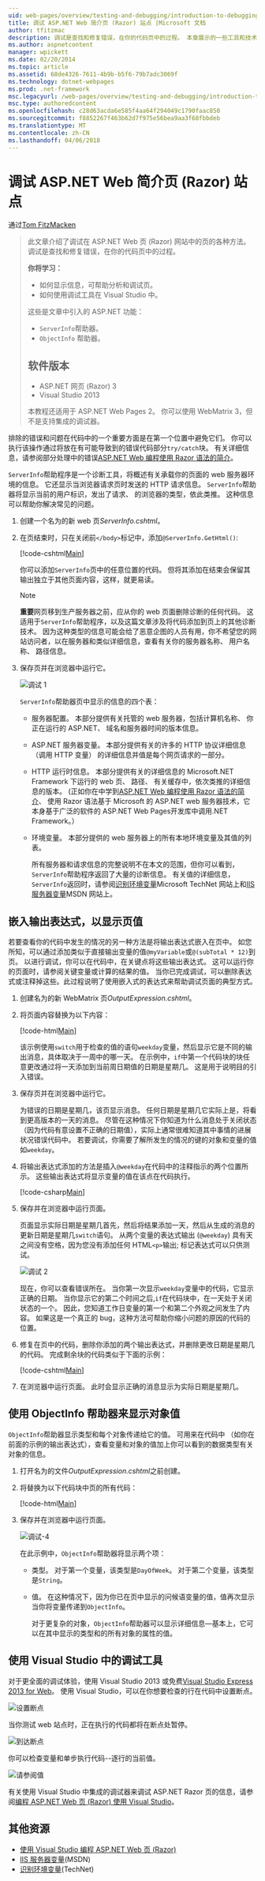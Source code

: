 ```yaml
---
uid: web-pages/overview/testing-and-debugging/introduction-to-debugging
title: 调试 ASP.NET Web 简介页 (Razor) 站点 |Microsoft 文档
author: tfitzmac
description: 调试是查找和修复错误，在你的代码页中的过程。 本章展示的一些工具和技术可用于调试和 analyz...
ms.author: aspnetcontent
manager: wpickett
ms.date: 02/20/2014
ms.topic: article
ms.assetid: 68de4326-7611-4b9b-b5f6-79b7adc3069f
ms.technology: dotnet-webpages
ms.prod: .net-framework
msc.legacyurl: /web-pages/overview/testing-and-debugging/introduction-to-debugging
msc.type: authoredcontent
ms.openlocfilehash: c28d63acda6e585f4aa64f294049c1790faac850
ms.sourcegitcommit: f8852267f463b62d7f975e56bea9aa3f68fbbdeb
ms.translationtype: MT
ms.contentlocale: zh-CN
ms.lasthandoff: 04/06/2018
---
```

<a name="introduction-to-debugging-aspnet-web-pages-razor-sites"></a>调试 ASP.NET Web 简介页 (Razor) 站点
====================
通过[Tom FitzMacken](https://github.com/tfitzmac)

> 此文章介绍了调试在 ASP.NET Web 页 (Razor) 网站中的页的各种方法。 调试是查找和修复错误，在你的代码页中的过程。
> 
> **你将学习：** 
> 
> - 如何显示信息，可帮助分析和调试页。
> - 如何使用调试工具在 Visual Studio 中。
>   
> 
> 这些是文章中引入的 ASP.NET 功能：
> 
> - `ServerInfo`帮助器。
> - `ObjectInfo` 帮助器。
>   
> 
> ## <a name="software-versions"></a>软件版本
> 
> 
> - ASP.NET 网页 (Razor) 3
> - Visual Studio 2013
>   
> 
> 本教程还适用于 ASP.NET Web Pages 2。 你可以使用 WebMatrix 3，但不是支持集成的调试器。


排除的错误和问题在代码中的一个重要方面是在第一个位置中避免它们。 你可以执行该操作通过将放在有可能导致到的错误代码部分`try/catch`块。 有关详细信息，请参阅部分处理中的错误[ASP.NET Web 编程使用 Razor 语法的简介](https://go.microsoft.com/fwlink/?LinkId=202890)。

`ServerInfo`帮助程序是一个诊断工具，将概述有关承载你的页面的 web 服务器环境的信息。 它还显示当浏览器请求页时发送的 HTTP 请求信息。 `ServerInfo`帮助器将显示当前的用户标识，发出了请求、 的浏览器的类型，依此类推。 这种信息可以帮助你解决常见的问题。

1. 创建一个名为的新 web 页*ServerInfo.cshtml*。
2. 在页结束时，只在关闭前`</body>`标记中，添加`@ServerInfo.GetHtml()`:

    [!code-cshtml[Main](introduction-to-debugging/samples/sample1.cshtml)]

    你可以添加`ServerInfo`页中的任意位置的代码。 但将其添加在结束会保留其输出独立于其他页面内容，这样，就更易读。

    > [!NOTE] 
    > 
    > **重要**网页移到生产服务器之前，应从你的 web 页面删除诊断的任何代码。 这适用于`ServerInfo`帮助程序，以及这篇文章涉及将代码添加到页上的其他诊断技术。 因为这种类型的信息可能会给了恶意企图的人员有用，你不希望您的网站访问者，以在服务器和类似详细信息，查看有关你的服务器名称、 用户名称、 路径信息。
3. 保存页并在浏览器中运行它。

    ![调试 1](introduction-to-debugging/_static/image1.jpg)

    `ServerInfo`帮助器页中显示的信息的四个表：

   - 服务器配置。 本部分提供有关托管的 web 服务器，包括计算机名称、 你正在运行的 ASP.NET、 域名和服务器时间的版本信息。
   - ASP.NET 服务器变量。 本部分提供有关的许多的 HTTP 协议详细信息 （调用 HTTP 变量） 的详细信息并值是每个网页请求的一部分。
   - HTTP 运行时信息。 本部分提供有关的详细信息的 Microsoft.NET Framework 下运行的 web 页、 路径、 有关缓存中，依次类推的详细信息的版本。 (正如你在中学到[ASP.NET Web 编程使用 Razor 语法的简介](https://go.microsoft.com/fwlink/?LinkId=202890)、 使用 Razor 语法基于 Microsoft 的 ASP.NET web 服务器技术，它本身基于广泛的软件的 ASP.NET Web Pages开发库中调用.NET Framework。）
   - 环境变量。 本部分提供的 web 服务器上的所有本地环境变量及其值的列表。

     所有服务器和请求信息的完整说明不在本文的范围，但你可以看到，`ServerInfo`帮助程序返回了大量的诊断信息。 有关值的详细信息，`ServerInfo`返回时，请参阅[识别环境变量](https://technet.microsoft.com/library/dd560744(WS.10).aspx)Microsoft TechNet 网站上和[IIS 服务器变量](https://msdn.microsoft.com/library/ms524602(VS.90).aspx)MSDN 网站上。

## <a name="embedding-output-expressions-to-display-page-values"></a>嵌入输出表达式，以显示页值

若要查看你的代码中发生的情况的另一种方法是将输出表达式嵌入在页中。 如您所知，可以通过添加类似于直接输出变量的值`@myVariable`或`@(subTotal * 12)`到页。 以进行调试，你可以在代码中，在关键点将这些输出表达式。 这可以运行你的页面时，请参阅关键变量或计算的结果的值。 当你已完成调试，可以删除表达式或注释掉这些。此过程说明了使用嵌入式的表达式来帮助调试页面的典型方式。

1. 创建名为的新 WebMatrix 页*OutputExpression.cshtml*。
2. 将页面内容替换为以下内容：

    [!code-html[Main](introduction-to-debugging/samples/sample2.html)]

    该示例使用`switch`用于检查的值的语句`weekday`变量，然后显示它是不同的输出消息，具体取决于一周中的哪一天。 在示例中，`if`中第一个代码块的块任意更改通过将一天添加到当前周日期值的日期是星期几。 这是用于说明目的引入错误。
3. 保存页并在浏览器中运行它。

    为错误的日期是星期几，该页显示消息。 任何日期是星期几它实际上是，将看到更高版本的一天的消息。 尽管在这种情况下你知道为什么消息处于关闭状态 （因为代码有意设置不正确的日期值），实际上通常很难知道其中事情的进展状况错误代码中。 若要调试，你需要了解所发生的情况的键的对象和变量的值如`weekday`。
4. 将输出表达式添加的方法是插入`@weekday`在代码中的注释指示的两个位置所示。 这些输出表达式将显示变量的值在该点在代码执行。

    [!code-csharp[Main](introduction-to-debugging/samples/sample3.cs?highlight=2-3,15-16)]
5. 保存并在浏览器中运行页面。

    页面显示实际日期是星期几首先，然后将结果添加一天，然后从生成的消息的更新日期是星期几`switch`语句。 从两个变量的表达式输出 (`@weekday`) 具有天之间没有空格，因为您没有添加任何 HTML`<p>`输出; 标记表达式可以只供测试。

    ![调试 2](introduction-to-debugging/_static/image2.jpg)

    现在，你可以查看错误所在。 当你第一次显示`weekday`变量中的代码，它显示正确的日期。 当你显示它的第二个时间之后,`if`在代码块中，在一天处于关闭状态的一个。 因此，您知道工作日变量的第一个和第二个外观之间发生了内容。 如果这是一个真正的 bug，这种方法可帮助你缩小问题的原因的代码的位置。
6. 修复在页中的代码，删除你添加的两个输出表达式，并删除更改日期是星期几的代码。 完成剩余块的代码类似于下面的示例：

    [!code-cshtml[Main](introduction-to-debugging/samples/sample4.cshtml)]
7. 在浏览器中运行页面。 此时会显示正确的消息显示为实际日期是星期几。

## <a name="using-the-objectinfo-helper-to-display-object-values"></a>使用 ObjectInfo 帮助器来显示对象值

`ObjectInfo`帮助器显示类型和每个对象传递给它的值。 可用来在代码中 （如你在前面的示例的输出表达式），查看变量和对象的值加上你可以看到的数据类型有关对象的信息。

1. 打开名为的文件*OutputExpression.cshtml*之前创建。
2. 将替换为以下代码块中页的所有代码：

    [!code-html[Main](introduction-to-debugging/samples/sample5.html)]
3. 保存并在浏览器中运行页面。

    ![调试-4](introduction-to-debugging/_static/image3.jpg)

    在此示例中，`ObjectInfo`帮助器将显示两个项：

   - 类型。 对于第一个变量，该类型是`DayOfWeek`。 对于第二个变量，该类型是`String`。
   - 值。 在这种情况下，因为你已在页中显示的问候语变量的值，值再次显示当你将变量传递到`ObjectInfo`。

     对于更复杂的对象，`ObjectInfo`帮助器可以显示详细信息&#8212;基本上，它可以在其中显示的类型和的所有对象的属性的值。

## <a name="using-debugging-tools-in-visual-studio"></a>使用 Visual Studio 中的调试工具

对于更全面的调试体验，使用 Visual Studio 2013 或免费[Visual Studio Express 2013 for Web](https://www.visualstudio.com/downloads/download-visual-studio-vs#d-2013-express)。 使用 Visual Studio，可以在你想要检查的行在代码中设置断点。

![设置断点](introduction-to-debugging/_static/image1.png)

当你测试 web 站点时，正在执行的代码都将在断点处暂停。

![到达断点](introduction-to-debugging/_static/image2.png)

你可以检查变量和单步执行代码--逐行的当前值。

![请参阅值](introduction-to-debugging/_static/image3.png)

有关使用 Visual Studio 中集成的调试器来调试 ASP.NET Razor 页的信息，请参阅[编程 ASP.NET Web 页 (Razor) 使用 Visual Studio](https://go.microsoft.com/fwlink/?LinkId=205854)。

## <a name="additional-resources"></a>其他资源

- [使用 Visual Studio 编程 ASP.NET Web 页 (Razor)](https://go.microsoft.com/fwlink/?LinkId=205854)
- [IIS 服务器变量](https://msdn.microsoft.com/library/ms524602(VS.90).aspx)(MSDN)
- [识别环境变量](https://technet.microsoft.com/library/dd560744(WS.10).aspx)(TechNet)
